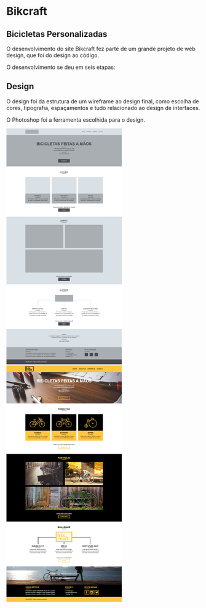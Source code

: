 # Bikcraft
## Bicicletas Personalizadas

O desenvolvimento do site Bikcraft fez parte de um grande projeto de web design, que foi do design ao código.

O desenvolvimento se deu em seis etapas:

## Design

O design foi da estrutura de um wireframe ao design final, como escolha de cores, tipografia, espaçamentos e tudo relacionado ao design de interfaces.

O Photoshop foi a ferramenta escolhida para o design.

<img src="img/bikcraft-wireframe-home.jpg" width="300px" heigth="auto"/>
<img src="img/bikcraft-design-home.jpg" width="300px" heigth="auto"/>
